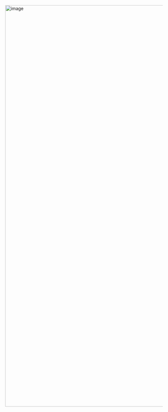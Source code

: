 <img width="960" height="1280" alt="image" src="https://github.com/user-attachments/assets/b613452b-419a-4d4a-b2cf-2398ae588988" />

